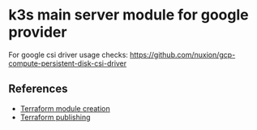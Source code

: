 # k3s main server module for google provider


For google csi driver usage checks: 
https://github.com/nuxion/gcp-compute-persistent-disk-csi-driver

## References
- [Terraform module creation](https://www.terraform.io/language/modules/develop/structure)
- [Terraform publishing](https://www.terraform.io/registry/modules/publish?_ga=2.132646471.838845338.1666208647-1520980583.1657402599)
